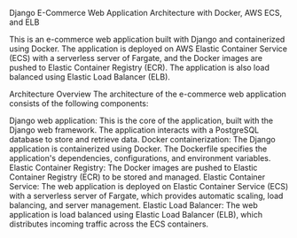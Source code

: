 Django E-Commerce Web Application Architecture with Docker, AWS ECS, and ELB

This is an e-commerce web application built with Django and containerized using Docker. The application is deployed on AWS Elastic Container Service (ECS) with a serverless server of Fargate, and the Docker images are pushed to Elastic Container Registry (ECR). The application is also load balanced using Elastic Load Balancer (ELB).

Architecture Overview
The architecture of the e-commerce web application consists of the following components:

Django web application: This is the core of the application, built with the Django web framework. The application interacts with a PostgreSQL database to store and retrieve data.
Docker containerization: The Django application is containerized using Docker. The Dockerfile specifies the application's dependencies, configurations, and environment variables.
Elastic Container Registry: The Docker images are pushed to Elastic Container Registry (ECR) to be stored and managed.
Elastic Container Service: The web application is deployed on Elastic Container Service (ECS) with a serverless server of Fargate, which provides automatic scaling, load balancing, and server management.
Elastic Load Balancer: The web application is load balanced using Elastic Load Balancer (ELB), which distributes incoming traffic across the ECS containers.
